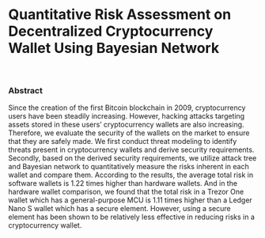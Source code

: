 # Quantitative Risk Assessment on Decentralized Cryptocurrency Wallet Using Bayesian Network

<br/>

### Abstract

Since the creation of the first Bitcoin blockchain in 2009, cryptocurrency users have been steadily increasing. However, hacking attacks targeting assets stored in these users’ cryptocurrency wallets are also increasing. Therefore, we evaluate the security of the wallets on the market to ensure that they are safely made. We first conduct threat modeling to identify threats present in cryptocurrency wallets and derive security requirements. Secondly, based on the derived security requirements, we utilize attack tree and Bayesian network to quantitatively measure the risks inherent in each wallet and compare them. According to the results, the average total risk in software wallets is 1.22 times higher than hardware wallets. And in the hardware wallet comparison, we found that the total risk in a Trezor One wallet which has a general-purpose MCU is 1.11 times higher than a Ledger Nano S wallet which has a secure element. However, using a secure element has been shown to be relatively less effective in reducing risks in a cryptocurrency wallet.
